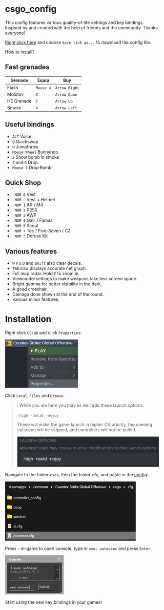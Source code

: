 # csgo_config
This config features various quality-of-life settings and key bindings. Inspired by and created with the help of friends and the community. Thanks everyone!

[Right click here](https://raw.githubusercontent.com/lubomirkurcak/csgo_config/master/autoexec.cfg) and choose `Save link as...` to download the config file.

[How to install?](#installation)

## Fast grenades
| Grenade     | Equip     | Buy         |
| ----------- | --------- | ----------- |
| Flash       | `Mouse 4`   | `Arrow Right` |
| Molotov     | `X`         | `Arrow Down`  |
| HE Grenade  | `C`         | `Arrow Up`    |
| Smoke       | `V`         | `Arrow Left`  |

## Useful bindings
- `ALT`   Voice
- `Q` Quickswap
- `H` Jumpthrow
- `Mouse Wheel` Bunnyhop
- `J` Show bomb in smoke
- `Z` and `G` Drop
- `Mouse 5` Drop Bomb

## Quick Shop
- ` NUM 0`  Vest
- ` NUM .`  Vest + Helmet
- ` NUM 1`  AK / M4
- ` NUM 2`  P250
- ` NUM 3`  AWP
- ` NUM 4`  Galil / Famas
- ` NUM 5`  Scout
- ` NUM +`  Tec / Five-Seven / CZ
- ` NUM *`  Defuse Kit

## Various features
- `W` `A` `S` `D` and `Shift` also clear decals.
- `TAB` also displays accurate net graph.
- Full map radar. Hold `F` to zoom in.
- Viewmodel settings to make weapons take less screen space.
- Bright gamma for better visibility in the dark.
- A good crosshair.
- Damage done shown at the end of the round.
- Various minor features.

# Installation
Right click `CS:GO` and click `Properties`:

![alt text](media/properties.png "Title")

Click `Local Files` and `Browse`.

> ℹ️ While you are here you may as well add these launch options:
> 
> `-high -novid -nojoy`
> 
> These will make the game launch in higher OS priority, the opening cutscene will be skipped, and controllers will not be polled.
> 
> ![alt text](media/launchoptions.png "Title")

Navigate to the folder `csgo`, then the folder `cfg`, and paste in the [config](https://raw.githubusercontent.com/lubomirkurcak/csgo_config/master/autoexec.cfg):

![alt text](media/paste.png "Title")

Press `~` in-game to open console, type in `exec autoexec` and press `Enter`:

![alt text](media/console.png "Title")

Start using the new key bindings in your games!
